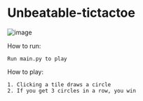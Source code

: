# Unbeatable-tictactoe

![image](https://user-images.githubusercontent.com/83483285/123014194-aa8db900-d393-11eb-93ed-1c68730e97ea.png)


How to run:

    Run main.py to play
    

How to play:
    
    1. Clicking a tile draws a circle
    2. If you get 3 circles in a row, you win
   
